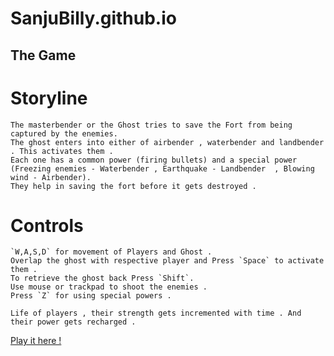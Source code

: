 # SanjuBilly.github.io

## The Game

Storyline 
======

	The masterbender or the Ghost tries to save the Fort from being captured by the enemies.
	The ghost enters into either of airbender , waterbender and landbender . This activates them .
	Each one has a common power (firing bullets) and a special power (Freezing enemies - Waterbender , Earthquake - Landbender  , Blowing wind - Airbender).
	They help in saving the fort before it gets destroyed .

Controls
======

	`W,A,S,D` for movement of Players and Ghost .
	Overlap the ghost with respective player and Press `Space` to activate them .
	To retrieve the ghost back Press `Shift`.
	Use mouse or trackpad to shoot the enemies .
	Press `Z` for using special powers .	

	Life of players , their strength gets incremented with time . And their power gets recharged .



[Play it here !](https://SanjuBilly.github.io/game.html)
